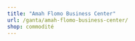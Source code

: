 ```yaml
---
title: "Amah Flomo Business Center"
url: /ganta/amah-flomo-business-center/
shop: commodité
---
```

